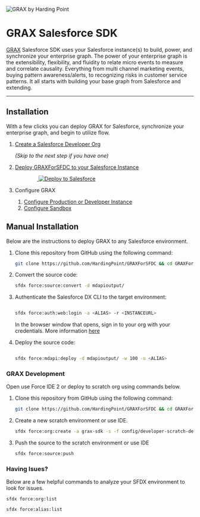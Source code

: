 ![GRAX by Harding Point](https://static.wixstatic.com/media/fa96ca_4cb02045be8445468545da7de475da38~mv2.png/v1/fill/w_334,h_128,al_c,usm_0.66_1.00_0.01/fa96ca_4cb02045be8445468545da7de475da38~mv2.png)

# GRAX Salesforce SDK

[GRAX](https://www.grax.io/) Salesforce SDK uses your Salesforce instance(s) to build, power, and synchronize your enterprise graph. The power of your enterprise graph is the extensibility, flexibility, and fluidity to relate micro events to measure and correlate causality. Everything from multi channel marketing events, buying pattern awareness/alerts, to recognizing risks in customer service patterns. It all starts with building your base graph from Salesforce and extending.  

---------------------------------------------------------------------------------------------------------
## Installation

With a few clicks you can deploy GRAX for Salesforce, synchronize your enterprise graph, and begin to utilize flow.

1. <a href="https://developer.salesforce.com/signup">Create a Salesforce Developer Org</a>
	
	<i>(Skip to the next step if you have one)</i>

1. <a href="https://deploytosalesforce.herokuapp.com?owner=HardingPoint&repo=GRAXForSFDC">Deploy GRAXForSFDC to your Salesforce Instance</a>

	&nbsp;&nbsp;&nbsp;&nbsp;&nbsp;&nbsp;&nbsp;&nbsp;&nbsp;&nbsp;&nbsp;&nbsp;&nbsp;&nbsp;&nbsp;<a href="https://deploytosalesforce.herokuapp.com?owner=HardingPoint&repo=GRAXForSFDC">
	  <img alt="Deploy to Salesforce"
	       src="https://deploy-to-sfdx.com/dist/assets/images/DeployToSFDX.svg">
	</a>

1. Configure GRAX

	1. <a href="https://login.salesforce.com/one/one.app#/n/GRAX_DEPLOY">Configure Production or Developer Instance</a>
	1. <a href="https://test.salesforce.com/one/one.app#/n/GRAX_DEPLOY">Configure Sandbox</a>


## Manual Installation

Below are the instructions to deploy GRAX to any Salesforce environment.

1. Clone this repository from GitHub using the following command:

    ```bash
    git clone https://github.com/HardingPoint/GRAXForSFDC && cd GRAXForSFDC

1. Convert the source code:

    ```bash
    sfdx force:source:convert -d mdapioutput/
    ```

1. Authenticate the Salesforce DX CLI to the target environment:

    ```bash
    
    sfdx force:auth:web:login -a <ALIAS> -r <INSTANCEURL>
   
    ```
    In the browser window that opens, sign in to your org with your credentials. More information [here](https://developer.salesforce.com/docs/atlas.en-us.sfdx_dev.meta/sfdx_dev/sfdx_dev_auth_web_flow.htm)

1. Deploy the source code:

    ```bash
    
    sfdx force:mdapi:deploy -d mdapioutput/ -w 100 -u <ALIAS>
    
    ```

### GRAX Development

Open use Force IDE 2 or deploy to scratch org using commands below.

1. Clone this repository from GitHub using the following command:

    ```bash
    git clone https://github.com/HardingPoint/GRAXForSFDC && cd GRAXForSFDC

1. Create a new scratch environment or use IDE.

    ```bash
    sfdx force:org:create -a grax-sdk -s -f config/developer-scratch-def.json
    ```

1. Push the source to the scratch environment or use IDE

    ```bash
    sfdx force:source:push
    ```    
    
### Having Isues? 
Below are a few helpful commands to analyze your SFDX environment to look for issues.


	sfdx force:org:list
	
	sfdx force:alias:list


